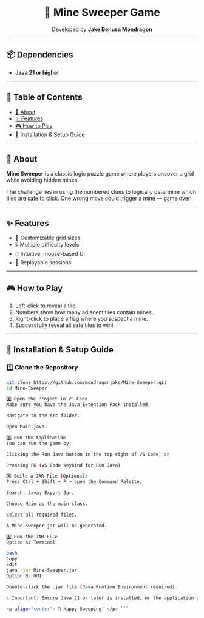 <h1 align="center">🧨 Mine Sweeper Game</h1>
<p align="center">
  Developed by <strong>Jake Benusa Mondragon</strong>
</p>

---

## 📦 Dependencies

- **Java 21 or higher**

---

## 📑 Table of Contents

- [📖 About](#-about)
- [✨ Features](#-features)
- [🎮 How to Play](#-how-to-play)
- [🚀 Installation & Setup Guide](#-installation--setup-guide)

---

## 📖 About

**Mine Sweeper** is a classic logic puzzle game where players uncover a grid while avoiding hidden mines.

The challenge lies in using the numbered clues to logically determine which tiles are safe to click. One wrong move could trigger a mine — game over!

---

## ✨ Features

- 🎯 Customizable grid sizes
- 🎚️ Multiple difficulty levels
- 🖱️ Intuitive, mouse-based UI
- 🔄 Replayable sessions

---

## 🎮 How to Play

1. Left-click to reveal a tile.
2. Numbers show how many adjacent tiles contain mines.
3. Right-click to place a flag where you suspect a mine.
4. Successfully reveal all safe tiles to win!

---

## 🚀 Installation & Setup Guide

### 1️⃣ Clone the Repository

```bash
git clone https://github.com/mondragonjake/Mine-Sweeper.git
cd Mine-Sweeper

2️⃣ Open the Project in VS Code
Make sure you have the Java Extension Pack installed.

Navigate to the src folder.

Open Main.java.

3️⃣ Run the Application
You can run the game by:

Clicking the Run Java button in the top-right of VS Code, or

Pressing F6 (VS Code keybind for Run Java)

4️⃣ Build a JAR File (Optional)
Press Ctrl + Shift + P → open the Command Palette.

Search: Java: Export Jar.

Choose Main as the main class.

Select all required files.

A Mine-Sweeper.jar will be generated.

5️⃣ Run the JAR File
Option A: Terminal

bash
Copy
Edit
java -jar Mine-Sweeper.jar
Option B: GUI

Double-click the .jar file (Java Runtime Environment required).

⚠️ Important: Ensure Java 21 or later is installed, or the application will not run properly.

<p align="center"> 🎉 Happy Sweeping! </p> ```

